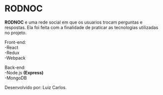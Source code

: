 # RODNOC
<strong>RODNOC</strong> e uma rede social em que os usuarios trocam perguntas e respostas. Ela foi feita com a finalidade de praticar as tecnologias utilizadas no projeto.

Front-end: </br>
    -React </br>
    -Redux </br>
    -Webpack </br>

Back-end: </br>
    -Node.js <strong>(Express)</strong> </br>
    -MongoDB </br>


Desenvolvido por: Luiz Carlos.
